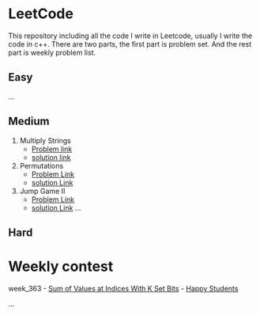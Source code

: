 # LeetCode 

This repository including all the code I write in Leetcode, usually I write the code in c++. There are two parts, the first part is problem set. And the rest part is weekly problem list.

##  Easy

...

##  Medium
1. Multiply Strings
    - [Problem link](https://leetcode.com/problems/multiply-strings/description/)
    - [solution link](./leetcode/Multiply_Strings.cpp)
46. Permutations
    - [Problem Link](https://leetcode.com/problems/permutations/)
    - [solution Link](./leetcode_problem_list/Permutations.cpp)
45. Jump Game II
    - [Problem Link](https://leetcode.com/problems/jump-game-ii/description/)
    - [solution Link](./leetcode_problem_list/Jump_Game_II_S1.cpp)
...

## Hard

# Weekly contest
week_363
    - [Sum of Values at Indices With K Set Bits](./weekly_contest/week_363/Q1.cpp)
    - [Happy Students](./weekly_contest/week_363/Q2.cpp)
    
...
